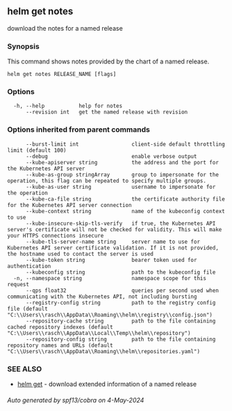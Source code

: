 ## helm get notes

download the notes for a named release

### Synopsis


This command shows notes provided by the chart of a named release.


```
helm get notes RELEASE_NAME [flags]
```

### Options

```
  -h, --help           help for notes
      --revision int   get the named release with revision
```

### Options inherited from parent commands

```
      --burst-limit int                 client-side default throttling limit (default 100)
      --debug                           enable verbose output
      --kube-apiserver string           the address and the port for the Kubernetes API server
      --kube-as-group stringArray       group to impersonate for the operation, this flag can be repeated to specify multiple groups.
      --kube-as-user string             username to impersonate for the operation
      --kube-ca-file string             the certificate authority file for the Kubernetes API server connection
      --kube-context string             name of the kubeconfig context to use
      --kube-insecure-skip-tls-verify   if true, the Kubernetes API server's certificate will not be checked for validity. This will make your HTTPS connections insecure
      --kube-tls-server-name string     server name to use for Kubernetes API server certificate validation. If it is not provided, the hostname used to contact the server is used
      --kube-token string               bearer token used for authentication
      --kubeconfig string               path to the kubeconfig file
  -n, --namespace string                namespace scope for this request
      --qps float32                     queries per second used when communicating with the Kubernetes API, not including bursting
      --registry-config string          path to the registry config file (default "C:\\Users\\rasch\\AppData\\Roaming\\helm\\registry\\config.json")
      --repository-cache string         path to the file containing cached repository indexes (default "C:\\Users\\rasch\\AppData\\Local\\Temp\\helm\\repository")
      --repository-config string        path to the file containing repository names and URLs (default "C:\\Users\\rasch\\AppData\\Roaming\\helm\\repositories.yaml")
```

### SEE ALSO

* [helm get](helm_get.md)	 - download extended information of a named release

###### Auto generated by spf13/cobra on 4-May-2024
